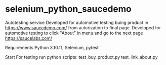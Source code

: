 # selenium_python_saucedemo
Autotesting service
Developed for automotive testing buing product in https://www.saucedemo.com/ from autorization to final page.
Developed for automotive testing to click "About" in menu and go to the next page https://saucelabs.com/

Requirements
Python 3.10.11, Selenium, pytest

Start
For testing run python scripts:
test_buy_product.py
test_link_about.py

